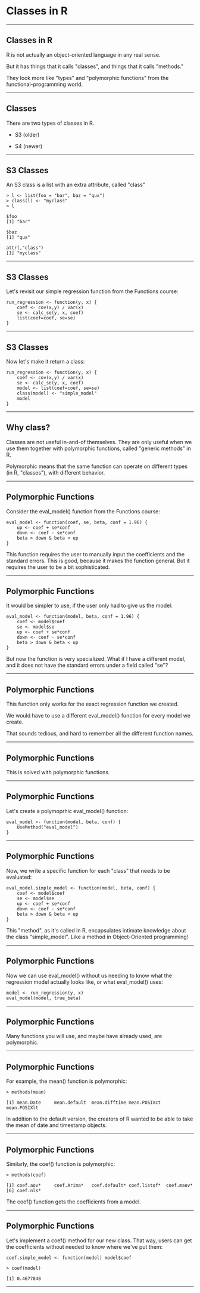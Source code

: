 # Classes in R

---

## Classes in R

R is not actually an object-oriented language in any real sense.

But it has things that it calls "classes", and things that it calls "methods."

They look more like "types" and "polymorphic functions" from the functional-programming world.

---

## Classes

There are two types of classes in R.

* S3 (older)

* S4 (newer)

---

## S3 Classes

An S3 class is a list with an extra attribute, called "class"

```{R}
> l <- list(foo = "bar", baz = "qux")
> class(l) <- "myclass"
> l

$foo
[1] "bar"

$baz
[1] "qux"

attr(,"class")
[1] "myclass"

```

---

## S3 Classes

Let's revisit our simple regression function from the Functions course:

```{R}
run_regression <- function(y, x) {
    coef <- cov(x,y) / var(x)
    se <- calc_se(y, x, coef)
    list(coef=coef, se=se)
}
```

---

## S3 Classes

Now let's make it return a class:

```{R}
run_regression <- function(y, x) {
    coef <- cov(x,y) / var(x)
    se <- calc_se(y, x, coef)
    model <- list(coef=coef, se=se)
    class(model) <- "simple_model"
    model
}
```

---

## Why class?

Classes are not useful in-and-of themselves. They are only useful when we use them together with polymorphic functions, called "generic methods" in R.

Polymorphic means that the same function can operate on different types (in R, "classes"), with different behavior.

---


## Polymorphic Functions

Consider the eval_model() function from the Functions course:

```{R}
eval_model <- function(coef, se, beta, conf = 1.96) {
    up <- coef + se*conf
    down <- coef - se*conf
    beta > down & beta < up
}
```

This function requires the user to manually input the coefficients and the standard errors. This is good, because it makes the function general. But it requires the user to be a bit sophisticated.

---

## Polymorphic Functions

It would be simpler to use, if the user only had to give us the model:

```{R}
eval_model <- function(model, beta, conf = 1.96) {
    coef <- model$coef
    se <- model$se
    up <- coef + se*conf
    down <- coef - se*conf
    beta > down & beta < up
}
```

But now the function is very specialized. What if I have a different model, and it does not have the standard errors under a field called "se"?

---

## Polymorphic Functions

This function only works for the exact regression function we created.

We would have to use a different eval_model() function for every model we create.

That sounds tedious, and hard to remember all the different function names.

---

## Polymorphic Functions

This is solved with polymorphic functions.

---

## Polymorphic Functions

Let's create a polymoprhic eval_model() function:

```{R}
eval_model <- function(model, beta, conf) {
    UseMethod("eval_model")
}

```
---


## Polymorphic Functions

Now, we write a specific function for each "class" that needs to be evaluated:

```{R}
eval_model.simple_model <- function(model, beta, conf) {
    coef <- model$coef
    se <- model$se
    up <- coef + se*conf
    down <- coef - se*conf
    beta > down & beta < up
}
```

This "method", as it's called in R, encapsulates intimate knowledge about the class "simple_model". Like a method in Object-Oriented programming!

---

## Polymorphic Functions

Now we can use eval\_model() without us needing to know what the regression model actually looks like, or what eval\_model() uses:

```{R}
model <- run_regression(y, x)
eval_model(model, true_beta)
```
---

## Polymorphic Functions

Many functions you will use, and maybe have already used, are polymorphic.

---

## Polymorphic Functions

For example, the mean() function is polymorphic:

```{R}
> methods(mean)

[1] mean.Date     mean.default  mean.difftime mean.POSIXct  mean.POSIXlt
```

In addition to the default version, the creators of R wanted to be able to take the mean of date and timestamp objects.

---

## Polymorphic Functions

Similarly, the coef() function is polymorphic:

```{R}
> methods(coef)

[1] coef.aov*     coef.Arima*   coef.default* coef.listof*  coef.maov*
[6] coef.nls*
```

The coef() function gets the coefficients from a model.

---


## Polymorphic Functions

Let's implement a coef() method for our new class. That way, users can get the coefficients without needed to know where we've put them:

```{R}
coef.simple_model <- function(model) model$coef

> coef(model)

[1] 0.4677848
```

---
